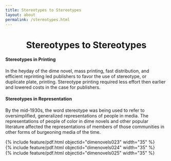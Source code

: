 ```yaml
---
title: Stereotypes to Stereotypes
layout: about
permalink: /stereotypes.html
---
```

<h1><center>Stereotypes to Stereotypes</center></h1>
<h4>Stereotypes in Printing</h4>
<p>In the heyday of the dime novel, mass printing, fast distribution, and efficient reprinting led publishers to favor the use of stereotype, or duplicate plate, printing. Stereotype printing required less effort then earlier and lowered costs in the case for publishers.</p>

<h4>Stereotypes in Representation</h4>
<p>By the mid-1930s, the word stereotype was being used to refer to oversimplified, generalized representations of people in media. The representations of people of color in dime novels and other popular literature affected the representations of members of those communities in other forms of burgeoning media of the time.</p>
<div class="container">
  <div class="row">
    <div class="col">
      {% include feature/pdf.html objectid="dimenovels023" width="35" %}
    </div>
    <div class="col">
      {% include feature/pdf.html objectid="dimenovels024" width="35" %}
    </div>
    <div class="col">
      {% include feature/pdf.html objectid="dimenovels025" width="35" %}
    </div>
  </div>
</div>
<p></p>
